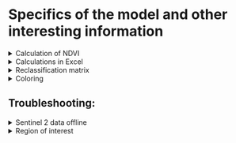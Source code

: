 # Specifics of the model and other interesting information

<details>
  <summary>Calculation of NDVI</summary>
<br/>

  The formula for the NDVI we calculated with is (A-B)/(A+B). A and B are the clipped and reprojected bands of the Sentinel 2 dataset accordingly.

</details>

<details>
  <summary>Calculations in Excel</summary>
<br/>
  
Input values are the frequency of pixels in a class (like "class 3 = 600.000" means that there are as many pixels having a value inside this class). Because of the homegenic spatial resolution of Sentinel 2 each pixel is 10x10m in size, therefore if you multiply the frequency with 10 you get m<sup>2</sup>. Divide that number by 10.000 and you get hectares, which is better to calculate the sequestration ability with.

</details>

<details>
  <summary>Reclassification matrix</summary>
<br/>

| Value range | Assigned class | Represents |
| ----- | ----- | ----- |
| -1.1 - 0.2 | 1 | no vegetation |
| 0.2 - 0.4 | 2 | low level of vegetation (shrub/grass) |
| 0.4 - 0.6 | 3 | medium level of vegetation (crops) |
| 0.6 - 1 | 4 | high level of vegetation (forest) |

Note: we include values from -1.1, because there are some error values slightly smaller than -1 which we want to include in class 1. Furthermore we want to leave the NoDate value of -9999 as it is and not include it, because the coloring works with this value as well (take a look at the coloring chapter).
  
</details>

<details>
  <summary>Coloring</summary>
<br/>

This is the content of the color definition file:

```
-9999 255 255 255 0
1 215 25 28 100
2 255 255 120 100
4 26 150 65 100
```

It is usually structured as "elevation (value), red, green, blue, alpha" because it is used to color digital elevation models. We use the color-relief for coloring classes instead (which have specific values). The NoData value (-9999) is additionally included to always paint the background white (looks nicer and helps checking if everything went right).
The option "use smoothly blended colors" enables interpolation of colors between the specified values/classes - if you have more classes, this looks way better. In our case it's not important, but we include it anyways just to have it in case.
  
</details>

## Troubleshooting:

<details>
  <summary>Sentinel 2 data offline</summary>
<br/>
  
If the images you are looking for are offline, you can add them to your cart. Go to your cart (upper left next to the three stripes) and click on download (hover over entry and click on the download icon). It should say that downloading offline products is not possible. At this time, there should appear a clock icon next to the "Offline" text which says either "pending" or "running". Click on the same download button again and it should state that the offline product retrieval is initiated. At this point you did everything the right way. If you encouter problems try again following the manual in the ReadMe or use the <a href="https://github.com/GrHalbgott/Fossgis22_Plants-vs-CO2/discussions">Discussions</a> section to ask us for aid wth aquiring the data.
After a while (up to one hour) the datasets will be available to download for three consecutive days. Proceed to the next steps in the ReadMe to download finally the data.

</details>

<details>
  <summary>Region of interest</summary>
<br/>

If you have problems with extracting your roi from the shapefiles one possible solution could be to change some options in the model:
  
1. Take a look at the shapefiles in your folder from <a href="gadm.org/country">gadm.org</a>. There are different administrative levels and they are different in every country. The highest number usually has the lowest admin level (like towns) and includes all other admin levels as well. It makes sense if you think about it: every smaller/lower admin level is included in a larger/higher admin level.
2. If you want to extract a roi from one of the shapefiles, you have to look exactly which shapefile you would need. A city in Germany for example can be found in level 3 and a town in level 4. A Landkreis/larger region can be found in level 3 but also in level 4, because all smaller towns are included in that region. So it strongly depends on the admin level which shapefile you would need. We recommend using the shapefile with the highest number (can be quite large).
3. If you know which shapefile you need and it is not level 3, change the input parameter "Column name" to the number you need.
4. If that also doesn't work look closely how the roi is written in the shapefile - maybe it has special characters in it? We recommend to copy paste the value from the shapefile into the model as the input parameter for "Name of your roi"
5. And if that also doesn't work feel free to ask us on the <a href="https://github.com/GrHalbgott/Fossgis22_Plants-vs-CO2/discussions">Discussions</a> section of this repository so we can help you to get the model to run. We would be glad to help you!
  
</details>
